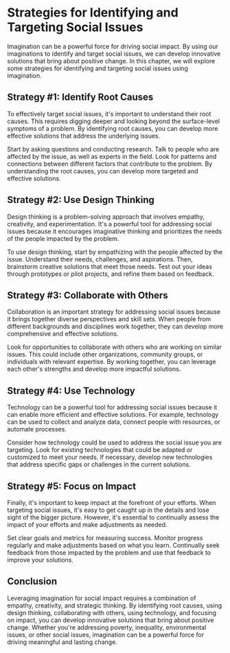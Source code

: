 Strategies for Identifying and Targeting Social Issues
===========================================================================================================

Imagination can be a powerful force for driving social impact. By using our imaginations to identify and target social issues, we can develop innovative solutions that bring about positive change. In this chapter, we will explore some strategies for identifying and targeting social issues using imagination.

Strategy #1: Identify Root Causes
---------------------------------

To effectively target social issues, it's important to understand their root causes. This requires digging deeper and looking beyond the surface-level symptoms of a problem. By identifying root causes, you can develop more effective solutions that address the underlying issues.

Start by asking questions and conducting research. Talk to people who are affected by the issue, as well as experts in the field. Look for patterns and connections between different factors that contribute to the problem. By understanding the root causes, you can develop more targeted and effective solutions.

Strategy #2: Use Design Thinking
--------------------------------

Design thinking is a problem-solving approach that involves empathy, creativity, and experimentation. It's a powerful tool for addressing social issues because it encourages imaginative thinking and prioritizes the needs of the people impacted by the problem.

To use design thinking, start by empathizing with the people affected by the issue. Understand their needs, challenges, and aspirations. Then, brainstorm creative solutions that meet those needs. Test out your ideas through prototypes or pilot projects, and refine them based on feedback.

Strategy #3: Collaborate with Others
------------------------------------

Collaboration is an important strategy for addressing social issues because it brings together diverse perspectives and skill sets. When people from different backgrounds and disciplines work together, they can develop more comprehensive and effective solutions.

Look for opportunities to collaborate with others who are working on similar issues. This could include other organizations, community groups, or individuals with relevant expertise. By working together, you can leverage each other's strengths and develop more impactful solutions.

Strategy #4: Use Technology
---------------------------

Technology can be a powerful tool for addressing social issues because it can enable more efficient and effective solutions. For example, technology can be used to collect and analyze data, connect people with resources, or automate processes.

Consider how technology could be used to address the social issue you are targeting. Look for existing technologies that could be adapted or customized to meet your needs. If necessary, develop new technologies that address specific gaps or challenges in the current solutions.

Strategy #5: Focus on Impact
----------------------------

Finally, it's important to keep impact at the forefront of your efforts. When targeting social issues, it's easy to get caught up in the details and lose sight of the bigger picture. However, it's essential to continually assess the impact of your efforts and make adjustments as needed.

Set clear goals and metrics for measuring success. Monitor progress regularly and make adjustments based on what you learn. Continually seek feedback from those impacted by the problem and use that feedback to improve your solutions.

Conclusion
----------

Leveraging imagination for social impact requires a combination of empathy, creativity, and strategic thinking. By identifying root causes, using design thinking, collaborating with others, using technology, and focusing on impact, you can develop innovative solutions that bring about positive change. Whether you're addressing poverty, inequality, environmental issues, or other social issues, imagination can be a powerful force for driving meaningful and lasting change.

